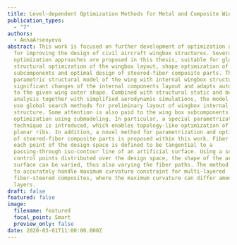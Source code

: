 ```yaml
---
title: Level-dependent Optimization Methods for Metal and Composite Wingbox Structures
publication_types:
  - "7"
authors:
  - AnnaArsenyeva
abstract: This work is focused on further development of optimization approaches
  for improving the design of civil aircraft wingbox structures. Several
  optimization approaches are proposed in this thesis, suitable for global
  structural optimization of the wingbox layout, shape optimization of wingbox
  subcomponents and optimal design of steered-fiber composite parts. The
  parametric structural model of the wing with internal wingbox structure allows
  significant changes of the internal components layout and adapts automatically
  to the given wing outer shape. Combined with structural static and buckling
  analysis together with simplified aerodynamic simulations, the model allows to
  use global search methods for preliminary layout of wingbox internal
  structure. Some attention is also paid to the wing box subcomponents
  optimization using submodeling. In particular, a special parametrization
  technique is introduced, which enables topology-like optimization of the
  planar ribs. In addition, a novel method for parametrization and optimization
  of steered-fiber composite parts is proposed within this work. Fiber angle at
  each point of the design space is defined to be tangential to a
  passing-through iso-contour line of an artificial surface. Using a set of
  control points distributed over the design space, the shape of the artificial
  surface can be varied, thus also varying the fiber paths. The method is able
  to accurately handle maximum curvature constraint for multi-layered
  fiber-steered composites, where the maximum curvature can differ among the
  layers.
draft: false
featured: false
image:
  filename: featured
  focal_point: Smart
  preview_only: false
date: 2020-03-01T11:00:00.000Z
---
```

